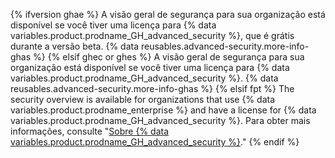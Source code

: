 {% ifversion ghae %}
A visão geral de segurança para sua organização está disponível se você tiver uma licença para {% data variables.product.prodname_GH_advanced_security %}, que é grátis durante a versão beta. {% data reusables.advanced-security.more-info-ghas %}
{% elsif ghec or ghes %}
A visão geral de segurança para sua organização está disponível se você tiver uma licença para {% data variables.product.prodname_GH_advanced_security %}. {% data reusables.advanced-security.more-info-ghas %}
{% elsif fpt %}
The security overview is available for organizations that use {% data variables.product.prodname_enterprise %} and have a license for {% data variables.product.prodname_GH_advanced_security %}. Para obter mais informações, consulte "[Sobre {% data variables.product.prodname_GH_advanced_security %}](/get-started/learning-about-github/about-github-advanced-security)." {% endif %}

